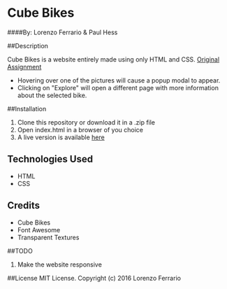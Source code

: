 # Cube Bikes

####By: Lorenzo Ferrario & Paul Hess

##Description

Cube Bikes is a website entirely made using only HTML and CSS.
[Original Assignment](https://www.learnhowtoprogram.com/css/moving-forward-with-css/moving-forward-with-css-code-review)
 * Hovering over one of the pictures will cause a popup modal to appear.
 * Clicking on "Explore" will open a different page with more information about the selected bike.

##Installation
1. Clone this repository or download it in a .zip file
2. Open index.html in a browser of you choice
3. A live version is available [here](http://spawner999.github.io/CSS-Cube-Bikes/index.html)

## Technologies Used
* HTML
* CSS

## Credits
* Cube Bikes
* Font Awesome
* Transparent Textures

##TODO
1. Make the website responsive

##License
MIT License. Copyright (c) 2016 Lorenzo Ferrario
